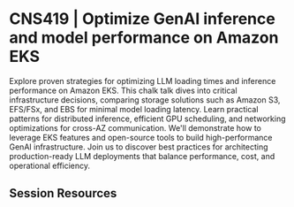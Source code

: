 # CNS419 | Optimize GenAI inference and model performance on Amazon EKS 

Explore proven strategies for optimizing LLM loading times and inference performance on Amazon EKS. This chalk talk dives into critical infrastructure decisions, comparing storage solutions such as Amazon S3, EFS/FSx, and EBS for minimal model loading latency. Learn practical patterns for distributed inference, efficient GPU scheduling, and networking optimizations for cross-AZ communication. We'll demonstrate how to leverage EKS features and open-source tools to build high-performance GenAI infrastructure. Join us to discover best practices for architecting production-ready LLM deployments that balance performance, cost, and operational efficiency.

## Session Resources 

